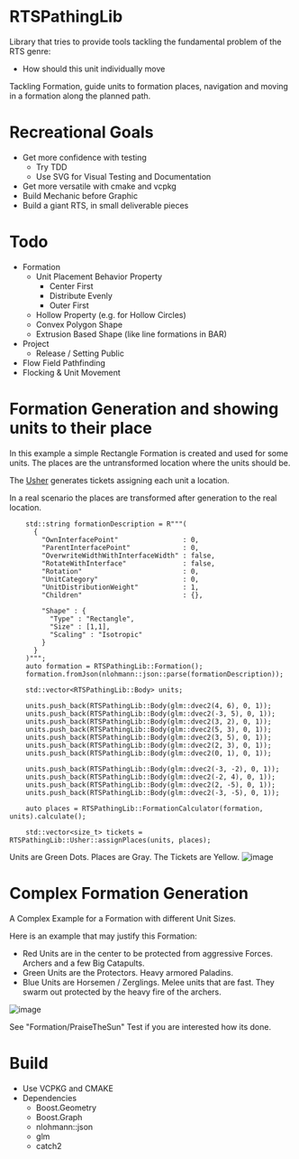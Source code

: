 # RTSPathingLib

Library that tries to provide tools tackling the fundamental problem of the RTS genre:

* How should this unit individually move

Tackling Formation, guide units to formation places, navigation and moving in a formation along the planned path.

# Recreational Goals

* Get more confidence with testing
  * Try TDD
  * Use SVG for Visual Testing and Documentation
* Get more versatile with cmake and vcpkg 
* Build Mechanic before Graphic
* Build a giant RTS, in small deliverable pieces

# Todo

* Formation
  * Unit Placement Behavior Property
    * Center First
    * Distribute Evenly
    * Outer First
  * Hollow Property (e.g. for Hollow Circles)
  * Convex Polygon Shape
  * Extrusion Based Shape (like line formations in BAR)
* Project
  * Release / Setting Public
* Flow Field Pathfinding
* Flocking & Unit Movement

# Formation Generation and showing units to their place

In this example a simple Rectangle Formation is created and used for some units. The places are the untransformed location where the units should be.

The [Usher](https://en.wikipedia.org/wiki/Usher_(occupation)) generates tickets assigning each unit a location.

In a real scenario the places are transformed after generation to the real location.

```
    std::string formationDescription = R"""(
      {
        "OwnInterfacePoint"                : 0,  
        "ParentInterfacePoint"             : 0, 
        "OverwriteWidthWithInterfaceWidth" : false, 
        "RotateWithInterface"              : false, 
        "Rotation"                         : 0, 
        "UnitCategory"                     : 0, 
        "UnitDistributionWeight"           : 1,
        "Children"                         : {},

        "Shape" : {
          "Type" : "Rectangle",
          "Size" : [1,1],
          "Scaling" : "Isotropic"
        }
      }
    )""";
    auto formation = RTSPathingLib::Formation();
    formation.fromJson(nlohmann::json::parse(formationDescription));

    std::vector<RTSPathingLib::Body> units;

    units.push_back(RTSPathingLib::Body(glm::dvec2(4, 6), 0, 1));
    units.push_back(RTSPathingLib::Body(glm::dvec2(-3, 5), 0, 1));
    units.push_back(RTSPathingLib::Body(glm::dvec2(3, 2), 0, 1));
    units.push_back(RTSPathingLib::Body(glm::dvec2(5, 3), 0, 1));
    units.push_back(RTSPathingLib::Body(glm::dvec2(3, 5), 0, 1));
    units.push_back(RTSPathingLib::Body(glm::dvec2(2, 3), 0, 1));
    units.push_back(RTSPathingLib::Body(glm::dvec2(0, 1), 0, 1));

    units.push_back(RTSPathingLib::Body(glm::dvec2(-3, -2), 0, 1));
    units.push_back(RTSPathingLib::Body(glm::dvec2(-2, 4), 0, 1));
    units.push_back(RTSPathingLib::Body(glm::dvec2(2, -5), 0, 1));
    units.push_back(RTSPathingLib::Body(glm::dvec2(-3, -5), 0, 1));

    auto places = RTSPathingLib::FormationCalculator(formation, units).calculate();

    std::vector<size_t> tickets = RTSPathingLib::Usher::assignPlaces(units, places);
```
Units are Green Dots.
Places are Gray.
The Tickets are Yellow.
![image](https://github.com/Liech/RTSPathingLib/assets/16963076/9f426be9-84a7-4326-a5d6-c471aa4996e8)

# Complex Formation Generation

A Complex Example for a Formation with different Unit Sizes.

Here is an example that may justify this Formation:
 * Red Units are in the center to be protected from aggressive Forces. Archers and a few Big Catapults.
 * Green Units are the Protectors. Heavy armored Paladins.
 * Blue Units are Horsemen / Zerglings. Melee units that are fast. They swarm out protected by the heavy fire of the archers.

![image](https://github.com/Liech/RTSPathingLib/assets/16963076/95d2e214-1b93-44c1-b1ed-4106aa1c310f)

See "Formation/PraiseTheSun" Test if you are interested how its done.

# Build

* Use VCPKG and CMAKE
* Dependencies
  * Boost.Geometry
  * Boost.Graph
  * nlohmann::json
  * glm
  * catch2
